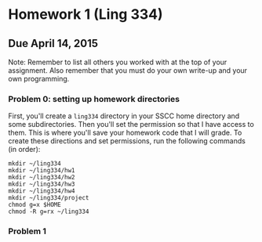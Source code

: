 # Homework 1 (Ling 334)
## Due April 14, 2015

Note: Remember to list all others you worked with at the top of your assignment. Also remember that you must do your own write-up and your own programming.

### Problem 0: setting up homework directories
First, you'll create a `ling334` directory in your SSCC home directory and some subdirectories. Then you'll set the permission so that I have access to them. This is where you'll save your homework code that I will grade. To create these directions and set permissions, run the following commands (in order):

    mkdir ~/ling334
    mkdir ~/ling334/hw1
    mkdir ~/ling334/hw2
    mkdir ~/ling334/hw3
    mkdir ~/ling334/hw4
    mkdir ~/ling334/project
    chmod g=x $HOME
    chmod -R g=rx ~/ling334

### Problem 1